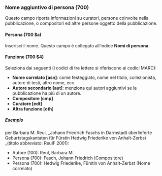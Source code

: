 ### Nome aggiuntivo di persona (700)
Questo campo riporta informazioni su curatori, persone coinvolte nella pubblicazione, o compositori ed altre persone oggetto della pubblicazione.

#### Persona (700 $a)  
Inserisci il nome. Questo campo è collegato all’indice  **Nomi di persona**.

#### Funzione (700 $4)
Seleziona dai seguenti (i codici di tre lettere si riferiscono ai codici MARC):
- **Nome correlato [asn]**: come festeggiato, nome nel titolo, collezionista, autore di testi, altro nome, ecc.  
- **Autore secondario [aut]**: menziona qui autori aggiuntivi se la pubblicazione ha più di un autore.  
- **Compositore [cmp]**  
- **Curatore [edt]**
- **Altra funzione [oth]**  

##### Esempio
per Barbara M. Reul, _Johann Friedrich Faschs in Darmstadt überlieferte Geburtstagskantaten für Fürstin Hedwig Friederike von Anhalt-Zerbst _(titolo abbreviato: ReulF 2001):  
- Autore (100): Reul, Barbara M.  
- Persona (700): Fasch, Johann Friedrich (Compositore)  
- Persona (700): Hedwig Friederike, Fürstin von Anhalt-Zerbst (Nome correlato) 
